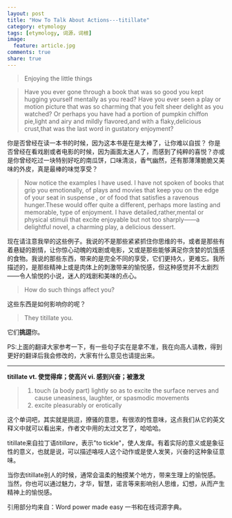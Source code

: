 ```yaml
---
layout: post
title: "How To Talk About Actions---titillate"
category: etymology
tags: [etymology, 词源，词根]
image:
  feature: article.jpg
comments: true
share: true
---
```

>Enjoying the little things 

>Have you ever gone through a book that was so good you kept hugging yourself mentally as you read? Have you ever seen a play or motion picture that was so charming that you felt sheer delight as you watched? Or perhaps you have had a portion of pumpkin chiffon pie,light and airy and mildly flavored,and with a flaky,delicious crust,that was the last word in gustatory enjoyment?

你是否曾经在读一本书的时候，因为这本书是在是太棒了，让你难以自拔？ 你是否曾经在看戏剧或者电影的时候，因为画面太迷人了，而感到了纯粹的喜悦？亦或是你曾经吃过一块特别好吃的南瓜饼，口味清淡，香气幽然，还有那薄薄脆脆又美味的外皮，真是最棒的味觉享受？


>Now notice the examples I have used. I have not spoken of books that grip you emotionally, of plays and movies that keep you on the edge of your seat in suspense , or of food that satisfies a ravenous hunger.These would offer quite a different, perhaps more lasting and memorable, type of enjoyment. I have detailed,rather,mental or physical stimuli that excite enjoyable but not too sharply——a delightful novel, a charming play, a delicious dessert.

现在请注意我举的这些例子。我说的不是那些紧紧抓住你思维的书，或者是那些有着悬疑的剧情，让你惊心动魄的戏剧或电影，又或是那些能够满足你贪婪的饥饿感的食物。我说的那些东西，带来的是完全不同的享受，它们更持久，更难忘。我所描述的，是那些精神上或是肉体上的刺激带来的愉悦感，但这种感觉并不太剧烈——令人愉悦的小说，迷人的戏剧和美味的点心。

>How do such things affect you?          

这些东西是如何影响你的呢？

> They titillate you.

它们**挑逗**你。

PS:上面的翻译大家参考一下，有一些句子实在是拿不准，我在向高人请教，得到更好的翻译后我会修改的，大家有什么意见也请提出来。

**************************************

**titillate   vt. 使觉得痒；使高兴 vi. 感到兴奋；被激发**

>1. touch (a body part) lightly so as to excite the surface nerves and cause uneasiness, laughter, or spasmodic movements
>2. excite pleasurably or erotically

这个单词吧，其实就是挑逗，撩骚的意思，有很浓的性意味，这点我们从它的英文释义中就可以看出来，作者文中用的太过文艺了，哈哈哈。

titillate来自拉丁语*titillare*，表示"to tickle"，使人发痒。有着实际的意义或是象征性的意义，也就是说，可以描述咯吱人这个动作或是使人发笑，兴奋的这种象征意味。

当你去titillate别人的时候，通常会温柔的触摸某个地方，带来生理上的愉悦感。当然，你也可以通过魅力，才华，智慧，诺言等来影响别人思维，幻想，从而产生精神上的愉悦感。


引用部分均来自：Word power made easy 一书和在线词源字典。



